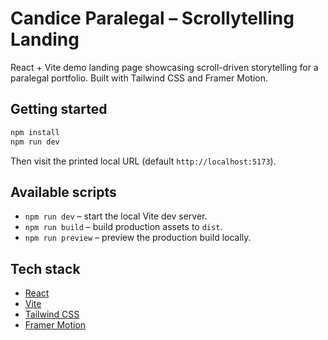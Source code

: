 # Candice Paralegal – Scrollytelling Landing

React + Vite demo landing page showcasing scroll-driven storytelling for a paralegal portfolio. Built with Tailwind CSS and Framer Motion.

## Getting started

```bash
npm install
npm run dev
```

Then visit the printed local URL (default `http://localhost:5173`).

## Available scripts

- `npm run dev` – start the local Vite dev server.
- `npm run build` – build production assets to `dist`.
- `npm run preview` – preview the production build locally.

## Tech stack

- [React](https://react.dev/)
- [Vite](https://vitejs.dev/)
- [Tailwind CSS](https://tailwindcss.com/)
- [Framer Motion](https://www.framer.com/motion/)